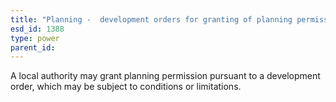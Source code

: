 ```yaml
---
title: "Planning -  development orders for granting of planning permission"
esd_id: 1388
type: power
parent_id:  
---
```


A local authority may grant planning permission pursuant to a development order, which may be subject to conditions or limitations.

